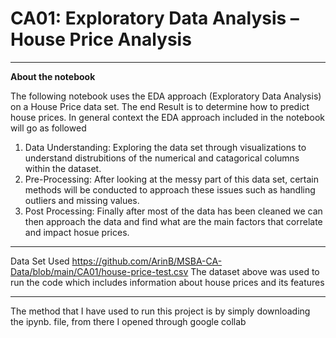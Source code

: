 # CA01: Exploratory Data Analysis – House Price Analysis
____________________________

**About the notebook**

The following notebook uses the EDA approach (Exploratory Data Analysis) on a House Price data set. The end Result is to determine how to predict house prices.
In general context the EDA approach included in the notebook will go as followed
1. Data Understanding: Exploring the data set through visualizations to understand distrubitions of the numerical and catagorical columns within the dataset.
2. Pre-Processing: After looking at the messy part of this data set, certain methods will be conducted to approach these issues such as handling outliers and missing values.
3. Post Processing: Finally after most of the data has been cleaned we can then approach the data and find what are the main factors that correlate and impact hosue prices.

_______________________________
Data Set Used
https://github.com/ArinB/MSBA-CA-Data/blob/main/CA01/house-price-test.csv
The dataset above was used to run the code which includes information about house prices and its features
_______________________________
The method that I have used to run this project is by simply downloading the ipynb. file, from there I opened through google collab
